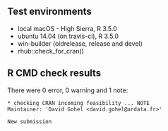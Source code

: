 ## Test environments

* local macOS - High Sierra, R 3.5.0
* ubuntu 14.04 (on travis-ci), R 3.5.0
* win-builder (oldrelease, release and devel)
* rhub::check_for_cran()

## R CMD check results

There were 0 error, 0 warning and 1 note:

    * checking CRAN incoming feasibility ... NOTE
    Maintainer: 'David Gohel <david.gohel@ardata.fr>'
    
    New submission
